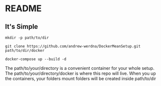 README
======

It's Simple
-----------

`mkdir -p path/to/dir`

`git clone https://github.com/andrew-werdna/DockerMeanSetup.git path/to/dir/docker`

`docker-compose up --build -d`

The path/to/your/directory is a convenient container for your whole setup.
The path/to/your/directory/docker is where this repo will live.
When you up the containers, your folders mount folders will be created inside
path/to/dir
